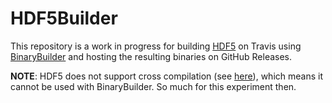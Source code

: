# HDF5Builder

This repository is a work in progress for building [HDF5](https://www.hdfgroup.org/downloads/hdf5/)
on Travis using [BinaryBuilder](https://github.com/JuliaPackaging/BinaryBuilder.jl) and hosting
the resulting binaries on GitHub Releases.

**NOTE**: HDF5 does not support cross compilation (see
[here](https://portal.hdfgroup.org/pages/viewpage.action?pageId=48808266)), which means
it cannot be used with BinaryBuilder.
So much for this experiment then.
